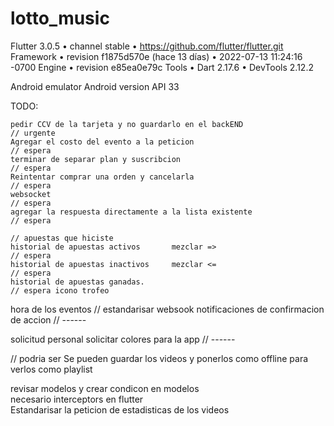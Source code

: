 # lotto_music

Flutter 3.0.5 • channel stable • https://github.com/flutter/flutter.git
Framework • revision f1875d570e (hace 13 días) • 2022-07-13 11:24:16 -0700
Engine • revision e85ea0e79c
Tools • Dart 2.17.6 • DevTools 2.12.2


Android emulator Android version API 33


TODO: 
```
pedir CCV de la tarjeta y no guardarlo en el backEND                            // urgente
Agregar el costo del evento a la peticion                                       // espera
terminar de separar plan y suscribcion                                          // espera
Reintentar comprar una orden y cancelarla                                       // espera
websocket                                                                       // espera
agregar la respuesta directamente a la lista existente                          // espera

// apuestas que hiciste
historial de apuestas activos       mezclar =>                                              // espera
historial de apuestas inactivos     mezclar <=                                              // espera
historial de apuestas ganadas.                                                              // espera icono trofeo
```
hora de los eventos                                                             // estandarisar
websook 
notificaciones de confirmacion de accion                                        // ------



solicitud personal
solicitar colores para la app                                                   // ------

// podria ser
Se pueden guardar los videos y ponerlos como offline para verlos como playlist    
<!-- Realizado -->
revisar modelos y crear condicon en modelos                                     
necesario interceptors en flutter                                               
Estandarisar la peticion de estadisticas de los videos                          